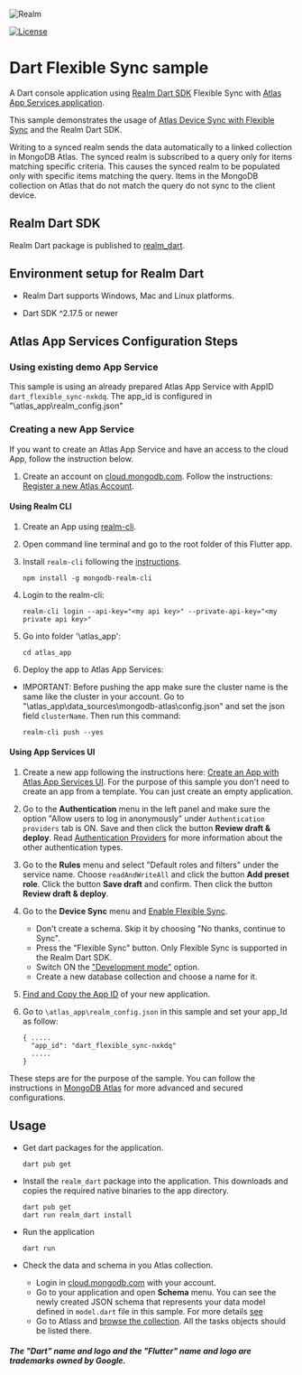 ![Realm](https://github.com/realm/realm-dart/raw/main/logo.png)

[![License](https://img.shields.io/badge/License-Apache-blue.svg)](LICENSE)

# Dart Flexible Sync sample

A Dart console application using [Realm Dart SDK](https://www.mongodb.com/docs/realm/sdk/flutter/#dart-standalone-realm) Flexible Sync with [Atlas App Services application](https://www.mongodb.com/docs/atlas/app-services/).

This sample demonstrates the usage of [Atlas Device Sync with Flexible Sync](https://www.mongodb.com/docs/realm/sdk/flutter/sync/) and the Realm Dart SDK.

Writing to a synced realm sends the data automatically to a linked collection in MongoDB Atlas. The synced realm is subscribed to a query only for items matching specific criteria.
This causes the synced realm to be populated only with specific items matching the query.
Items in the MongoDB collection on Atlas that do not match the query do not sync to the client device.

## Realm Dart SDK

Realm Dart package is published to [realm_dart](https://pub.dev/packages/realm_dart).

## Environment setup for Realm Dart

* Realm Dart supports Windows, Mac and Linux platforms.

* Dart SDK ^2.17.5 or newer

## Atlas App Services Configuration Steps

### Using existing demo App Service

This sample is using an already prepared Atlas App Service with AppID `dart_flexible_sync-nxkdq`.
The app_id is configured in "\atlas_app\realm_config.json"

### Creating a new App Service

If you want to create an Atlas App Service and have an access to the cloud App, follow the instruction below.

1. Create an account on [cloud.mongodb.com](https://cloud.mongodb.com). Follow the instructions: [Register a new Atlas Account](https://www.mongodb.com/docs/atlas/tutorial/create-atlas-account/#register-a-new-service-account).

#### Using Realm CLI

1. Create an App using [realm-cli](https://www.mongodb.com/docs/atlas/app-services/cli/#mongodb-binary-bin.realm-cli).
1. Open command line terminal and go to the root folder of this Flutter app.
1. Install `realm-cli` following the [instructions](https://www.mongodb.com/docs/atlas/app-services/cli/#mongodb-binary-bin.realm-cli).

    `npm install -g mongodb-realm-cli`

1. Login to the realm-cli:

    `realm-cli login --api-key="<my api key>" --private-api-key="<my private api key>"`

1. Go into folder '\atlas_app':

    `cd atlas_app`

1. Deploy the app to Atlas App Services:
* IMPORTANT: Before pushing the app make sure the cluster name is the same like the cluster in your account. Go to "\atlas_app\data_sources\mongodb-atlas\config.json" and set the json field `clusterName`.
Then run this command:

    `realm-cli push --yes`

#### Using App Services UI

1. Create a new app following the instructions here: [Create an App with Atlas App Services UI](https://www.mongodb.com/docs/atlas/app-services/manage-apps/create/create-with-realm-ui).
    For the purpose of this sample you don't need to create an app from a template. You can just create an empty application.
1. Go to the **Authentication** menu in the left panel and make sure the option "Allow users to log in anonymously" under `Authentication providers` tab is ON. Save and then click the button **Review draft & deploy**. Read [Authentication Providers](https://www.mongodb.com/docs/atlas/app-services/authentication/providers/) for more information about the other authentication types.
1. Go to the **Rules** menu and select "Default roles and filters" under the service name. Choose `readAndWriteAll` and click the button **Add preset role**. Click the button **Save draft** and confirm. Then click the button **Review draft & deploy**.

1. Go to the **Device Sync** menu and [Enable Flexible Sync](https://www.mongodb.com/docs/atlas/app-services/sync/configure/enable-sync/#enable-flexible-sync).
    * Don't create a schema. Skip it by choosing "No thanks, continue to Sync".
    * Press the "Flexible Sync" button. Only Flexible Sync is supported in the Realm Dart SDK.
    * Switch ON the ["Development mode"](https://www.mongodb.com/docs/atlas/app-services/sync/data-model/development-mode/) option.
    * Create a new database collection and choose a name for it.
1. [Find and Copy the App ID](https://www.mongodb.com/docs/atlas/app-services/reference/find-your-project-or-app-id/) of your new application.
1. Go to `\atlas_app\realm_config.json` in this sample and set your app_Id as follow:
    ```json{
    { .....
      "app_id": "dart_flexible_sync-nxkdq"
      .....
    }
    ```
These steps are for the purpose of the sample. You can follow the instructions in [MongoDB Atlas](https://www.mongodb.com/docs/atlas) for more advanced and secured configurations.

## Usage

* Get dart packages for the application.

    ```
    dart pub get
    ```

* Install the `realm_dart` package into the application. This downloads and copies the required native binaries to the app directory.

    ```
    dart pub get
    dart run realm_dart install
    ```

*  Run the application

    ```
    dart run
    ```

* Check the data and schema in you Atlas collection.
    * Login in [cloud.mongodb.com](https://cloud.mongodb.com) with your account.
    * Go to your application and open **Schema** menu. You can see the newly created JSON schema 
        that represents your data model defined in `model.dart` file in this sample. 
        For more details [see](https://www.mongodb.com/docs/atlas/app-services/schemas/?_ga=2.267468942.1225817147.1654079983-1571915642.1647002315&_gac=1.216786660.1654173423.CjwKCAjwv-GUBhAzEiwASUMm4jBtzETN-YJq0KELgeGLKk-4_6wVAfImtPoBbo-A35_eKjZ1p0Lh_BoCotcQAvD_BwE)
    * Go to Atlass and [browse the collection](https://www.mongodb.com/docs/atlas/atlas-ui/collections/#view-collections). All the tasks objects should be listed there.


##### The "Dart" name and logo and the "Flutter" name and logo are trademarks owned by Google. 
